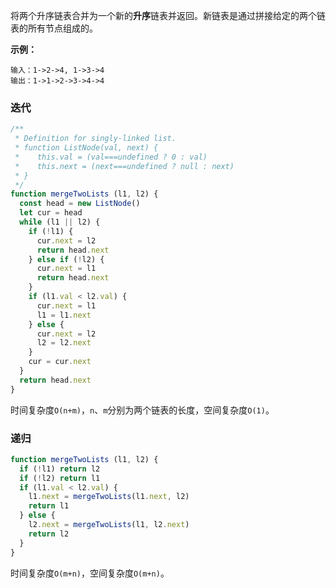 将两个升序链表合并为一个新的**升序**链表并返回。新链表是通过拼接给定的两个链表的所有节点组成的。 

**示例：**
```
输入：1->2->4, 1->3->4
输出：1->1->2->3->4->4
```

### 迭代
```js
/**
 * Definition for singly-linked list.
 * function ListNode(val, next) {
 *    this.val = (val===undefined ? 0 : val)
 *    this.next = (next===undefined ? null : next)
 * }
 */
function mergeTwoLists (l1, l2) {
  const head = new ListNode()
  let cur = head
  while (l1 || l2) {
    if (!l1) {
      cur.next = l2
      return head.next
    } else if (!l2) {
      cur.next = l1
      return head.next
    }
    if (l1.val < l2.val) {
      cur.next = l1
      l1 = l1.next
    } else {
      cur.next = l2
      l2 = l2.next
    }
    cur = cur.next
  }
  return head.next
}
```

时间复杂度`O(n+m)`，`n`、`m`分别为两个链表的长度，空间复杂度`O(1)`。

### 递归
```js
function mergeTwoLists (l1, l2) {
  if (!l1) return l2
  if (!l2) return l1
  if (l1.val < l2.val) {
    l1.next = mergeTwoLists(l1.next, l2)
    return l1
  } else {
    l2.next = mergeTwoLists(l1, l2.next)
    return l2
  }
}
```

时间复杂度`O(m+n)`，空间复杂度`O(m+n)`。